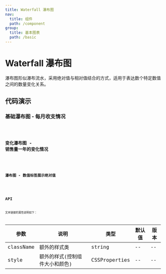 ```yaml
---
title: Waterfall 瀑布图
nav:
  title: 组件
  path: /component
group:
  title: 基本图表
  path: /basic
---
```


# Waterfall 瀑布图

瀑布图形似瀑布流水，采用绝对值与相对值结合的方式，适用于表达数个特定数值之间的数量变化关系。

## 代码演示

### 基础瀑布图 - 每月收支情况

<code src="./demo/demo-01.tsx" />

### 变化瀑布图 - 销售量一年的变化情况

<code src="./demo/demo-02.tsx" />

### 瀑布图 - 数值标签展示绝对值

<code src="./demo/demo-03.tsx" />

## API

文本链接的属性说明如下：

| 参数      | 说明                           | 类型          | 默认值 | 版本 |
| --------- | ------------------------------ | ------------- | ------ | ---- |
| className | 额外的样式类                   | string        | --     | --   |
| style     | 额外的样式(控制组件大小和颜色) | CSSProperties | --     | --   |
